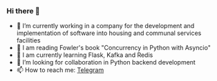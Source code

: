 ### Hi there 👋

- 🔭 I’m currently working in a company for the development and implementation of software into housing and communal services facilities
- 🌱 I am reading Fowler's book "Concurrency in Python with Asyncio"
- 🌱 I am currently learning Flask, Kafka and Redis 
- 🤝 I’m looking for collaboration in Python backend development
- 📫 How to reach me: [Telegram](https://t.me/leonid_neg)
